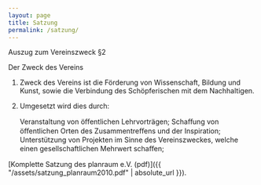 ```yaml
---
layout: page
title: Satzung
permalink: /satzung/
---
```



Auszug zum Vereinszweck
§2

Der Zweck des Vereins
1. Zweck des Vereins ist die Förderung von Wissenschaft, Bildung und Kunst, sowie die Verbindung des Schöpferischen mit dem Nachhaltigen.

2. Umgesetzt wird dies durch:

    Veranstaltung von öﬀentlichen Lehrvorträgen;
    Schaﬀung von öﬀentlichen Orten des Zusammentreﬀens und der Inspiration;
    Unterstützung von Projekten im Sinne des Vereinszweckes, welche einen gesellschaftlichen Mehrwert schaﬀen;

[Komplette Satzung des planraum e.V. (pdf)]({{ "/assets/satzung_planraum2010.pdf" | absolute_url }}).

